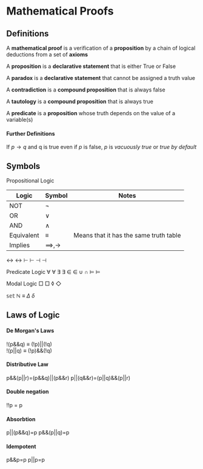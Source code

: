# Mathematical Proofs
## Definitions
A **mathematical proof** is a verification of a **proposition** by a chain of logical deductions from a set of **axioms**

A **proposition** is a **declarative statement** that is either True or False

A **paradox** is a **declarative statement** that cannot be assigned a truth value

A **contradiction** is a **compound proposition** that is always false

A **tautology** is a **compound proposition** that is always true

A **predicate** is a **proposition** whose truth depends on the value of a variable(s)

#### Further Definitions
If $p \rightarrow q$ and q is true even if *p* is false, *p* is *vacuously true* or *true by default*

## Symbols

Propositional Logic	

|Logic | Symbol| Notes|
|-|-|-|
|NOT| $\lnot$|
|OR| $\lor$|
|AND|$\land$|
|Equivalent|$\equiv$|Means that it has the same truth table|
|Implies|$\implies, \rightarrow$
↔	$\leftrightarrow$
⊢	$\vdash$
⊣	$\dashv$

Predicate Logic	
∀	$\forall$
∃	$\exists$
∈	$\in$
    $\cup$
    $\cap$
⊨	$\models$

Modal Logic	
□	$\Box$
◊	$\Diamond$

$\mathbb{set}$
$\mathbb{N}$
$\equiv$
$\Delta$
$\delta$

## Laws of Logic
#### De Morgan's Laws
!(p&&q) $\equiv$ (!p)||(!q)  
!(p||q) $\equiv$ (!p)&&(!q)

#### Distributive Law
p&&(p||r)=(p&&q)||(p&&r)
p||(q&&r)=(p||q)&&(p||r)

#### Double negation
!!p = p

#### Absorbtion
p||(p&&q)=p
p&&(p||q)=p

#### Idempotent
p&&p=p
p||p=p
